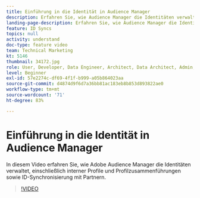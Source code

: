 ```yaml
---
title: Einführung in die Identität in Audience Manager
description: Erfahren Sie, wie Audience Manager die Identitäten verwaltet, einschließlich interner Profile und Profilzusammenführungen sowie ID-Synchronisierung mit Partnern.
landing-page-description: Erfahren Sie, wie Audience Manager die Identitäten verwaltet, einschließlich interner Profile und Profilzusammenführungen sowie ID-Synchronisierung mit Partnern.
feature: ID Syncs
topics: null
activity: understand
doc-type: feature video
team: Technical Marketing
kt: 5146
thumbnail: 34172.jpg
role: User, Developer, Data Engineer, Architect, Data Architect, Admin, Leader
level: Beginner
exl-id: 57e2274c-df69-4f1f-b999-a05b864023aa
source-git-commit: d4874d9f6d7a36bb81ac183eb8b853d893822ae0
workflow-type: tm+mt
source-wordcount: '71'
ht-degree: 83%

---
```


# Einführung in die Identität in Audience Manager

In diesem Video erfahren Sie, wie Adobe Audience Manager die Identitäten verwaltet, einschließlich interner Profile und Profilzusammenführungen sowie ID-Synchronisierung mit Partnern.

>[!VIDEO](https://video.tv.adobe.com/v/34172/?quality=12)
